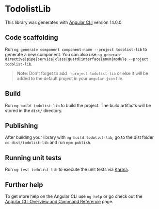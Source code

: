# TodolistLib

This library was generated with [Angular CLI](https://github.com/angular/angular-cli) version 14.0.0.

## Code scaffolding

Run `ng generate component component-name --project todolist-lib` to generate a new component. You can also use `ng generate directive|pipe|service|class|guard|interface|enum|module --project todolist-lib`.
> Note: Don't forget to add `--project todolist-lib` or else it will be added to the default project in your `angular.json` file. 

## Build

Run `ng build todolist-lib` to build the project. The build artifacts will be stored in the `dist/` directory.

## Publishing

After building your library with `ng build todolist-lib`, go to the dist folder `cd dist/todolist-lib` and run `npm publish`.

## Running unit tests

Run `ng test todolist-lib` to execute the unit tests via [Karma](https://karma-runner.github.io).

## Further help

To get more help on the Angular CLI use `ng help` or go check out the [Angular CLI Overview and Command Reference](https://angular.io/cli) page.
